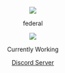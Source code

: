 <p align="center">  
<img src="https://media.discordapp.net/attachments/993417370578198568/996148813188313219/unknown.png">
</p>
<p align="center">
   federal
<p align="center">  
<img src="https://komarev.com/ghpvc/?username=federa1&color=grey">
</p>
<p align="center">
Currently Working
<p align="center">
    <a href="https://discord.gg/4NQ4khbvH3">Discord Server</a>

